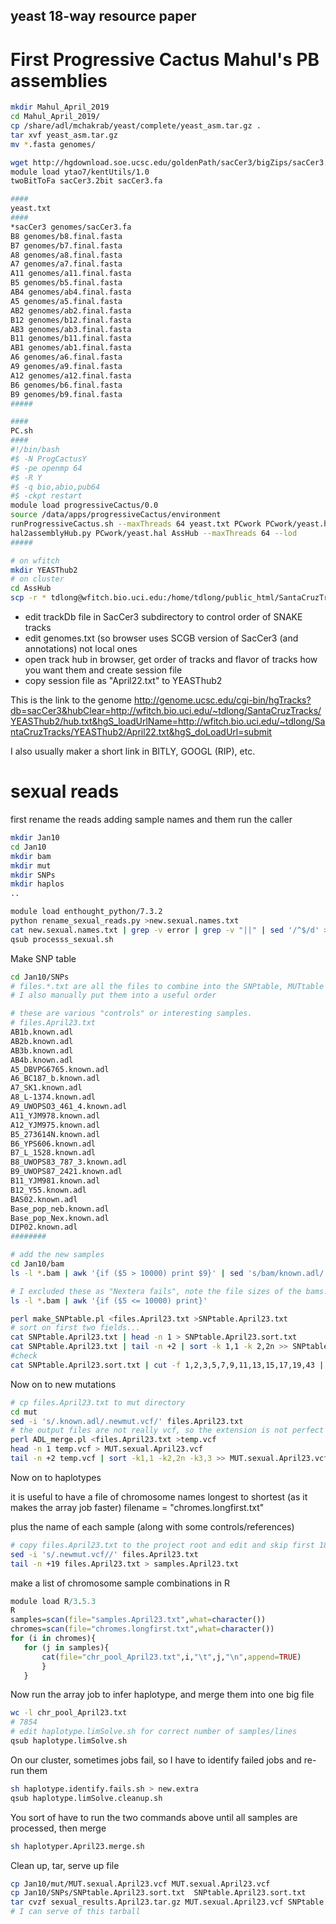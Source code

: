 ## yeast 18-way resource paper

# First Progressive Cactus Mahul's PB assemblies

```bash
mkdir Mahul_April_2019
cd Mahul_April_2019/
cp /share/adl/mchakrab/yeast/complete/yeast_asm.tar.gz .
tar xvf yeast_asm.tar.gz
mv *.fasta genomes/

wget http://hgdownload.soe.ucsc.edu/goldenPath/sacCer3/bigZips/sacCer3.2bit
module load ytao7/kentUtils/1.0
twoBitToFa sacCer3.2bit sacCer3.fa

####
yeast.txt
####
*sacCer3 genomes/sacCer3.fa
B8 genomes/b8.final.fasta
B7 genomes/b7.final.fasta
A8 genomes/a8.final.fasta
A7 genomes/a7.final.fasta
A11 genomes/a11.final.fasta
B5 genomes/b5.final.fasta
AB4 genomes/ab4.final.fasta
A5 genomes/a5.final.fasta
AB2 genomes/ab2.final.fasta
B12 genomes/b12.final.fasta
AB3 genomes/ab3.final.fasta
B11 genomes/b11.final.fasta
AB1 genomes/ab1.final.fasta
A6 genomes/a6.final.fasta
A9 genomes/a9.final.fasta
A12 genomes/a12.final.fasta
B6 genomes/b6.final.fasta
B9 genomes/b9.final.fasta
#####

####
PC.sh
####
#!/bin/bash
#$ -N ProgCactusY
#$ -pe openmp 64 
#$ -R Y
#$ -q bio,abio,pub64
#$ -ckpt restart
module load progressiveCactus/0.0
source /data/apps/progressiveCactus/environment
runProgressiveCactus.sh --maxThreads 64 yeast.txt PCwork PCwork/yeast.hal
hal2assemblyHub.py PCwork/yeast.hal AssHub --maxThreads 64 --lod
#####

# on wfitch
mkdir YEASThub2
# on cluster
cd AssHub
scp -r * tdlong@wfitch.bio.uci.edu:/home/tdlong/public_html/SantaCruzTracks/YEASThub2/.
```
- edit trackDb file in SacCer3 subdirectory to control order of SNAKE tracks
- edit genomes.txt (so browser uses SCGB version of SacCer3 (and annotations) not local ones
- open track hub in browser, get order of tracks and flavor of tracks how you want them and create session file
- copy session file as "April22.txt" to YEASThub2

This is the link to the genome
http://genome.ucsc.edu/cgi-bin/hgTracks?db=sacCer3&hubClear=http://wfitch.bio.uci.edu/~tdlong/SantaCruzTracks/YEASThub2/hub.txt&hgS_loadUrlName=http://wfitch.bio.uci.edu/~tdlong/SantaCruzTracks/YEASThub2/April22.txt&hgS_doLoadUrl=submit

I also usually maker a short link in BITLY, GOOGL (RIP), etc.

# sexual reads

first rename the reads adding sample names 
and them run the caller

```bash
mkdir Jan10
cd Jan10
mkdir bam
mkdir mut
mkdir SNPs
mkdir haplos
..

module load enthought_python/7.3.2
python rename_sexual_reads.py >new.sexual.names.txt 
cat new.sexual.names.txt | grep -v error | grep -v "||" | sed '/^$/d' >newnew.sexual.names.txt
qsub processs_sexual.sh

```

Make SNP table

```bash
cd Jan10/SNPs
# files.*.txt are all the files to combine into the SNPtable, MUTtable etc.
# I also manually put them into a useful order

# these are various "controls" or interesting samples.
# files.April23.txt
AB1b.known.adl
AB2b.known.adl
AB3b.known.adl
AB4b.known.adl
A5_DBVPG6765.known.adl
A6_BC187_b.known.adl
A7_SK1.known.adl
A8_L-1374.known.adl
A9_UWOPSO3_461_4.known.adl
A11_YJM978.known.adl
A12_YJM975.known.adl
B5_273614N.known.adl
B6_YPS606.known.adl
B7_L_1528.known.adl
B8_UWOPS83_787_3.known.adl
B9_UWOPS87_2421.known.adl
B11_YJM981.known.adl
B12_Y55.known.adl
BAS02.known.adl
Base_pop_neb.known.adl
Base_pop_Nex.known.adl
DIP02.known.adl
########

# add the new samples
cd Jan10/bam
ls -l *.bam | awk '{if ($5 > 10000) print $9}' | sed 's/bam/known.adl/'  >>files.April23.txt

# I excluded these as "Nextera fails", note the file sizes of the bams!!!
ls -l *.bam | awk '{if ($5 <= 10000) print}' 

perl make_SNPtable.pl <files.April23.txt >SNPtable.April23.txt
# sort on first two fields...
cat SNPtable.April23.txt | head -n 1 > SNPtable.April23.sort.txt
cat SNPtable.April23.txt | tail -n +2 | sort -k 1,1 -k 2,2n >> SNPtable.April23.sort.txt
#check
cat SNPtable.April23.sort.txt | cut -f 1,2,3,5,7,9,11,13,15,17,19,43 | more 
```

Now on to new mutations

```bash
# cp files.April23.txt to mut directory
cd mut
sed -i 's/.known.adl/.newmut.vcf/' files.April23.txt
# the output files are not really vcf, so the extension is not perfect
perl ADL_merge.pl <files.April23.txt >temp.vcf
head -n 1 temp.vcf > MUT.sexual.April23.vcf
tail -n +2 temp.vcf | sort -k1,1 -k2,2n -k3,3 >> MUT.sexual.April23.vcf
```

Now on to haplotypes

it is useful to have a file of chromosome names longest to shortest (as it makes the array job faster)
filename = "chromes.longfirst.txt"

plus the name of each sample (along with some controls/references)
```bash
# copy files.April23.txt to the project root and edit and skip first 18 samples.
sed -i 's/.newmut.vcf//' files.April23.txt
tail -n +19 files.April23.txt > samples.April23.txt
 ```
 
 make a list of chromosome sample combinations in R
 
 ```R
 module load R/3.5.3 
R
samples=scan(file="samples.April23.txt",what=character())
chromes=scan(file="chromes.longfirst.txt",what=character())
for (i in chromes){
	for (j in samples){
		cat(file="chr_pool_April23.txt",i,"\t",j,"\n",append=TRUE)
		}
	} 
 ```
Now run the array job to infer haplotype, and merge them into one big file

```bash
wc -l chr_pool_April23.txt
# 7854
# edit haplotype.limSolve.sh for correct number of samples/lines
qsub haplotype.limSolve.sh
```

On our cluster, sometimes jobs fail, so I have to identify failed jobs and re-run them

```bash
sh haplotype.identify.fails.sh > new.extra
qsub haplotype.limSolve.cleanup.sh 
```
You sort of have to run the two commands above until all samples are processed, then merge

```bash
sh haplotyper.April23.merge.sh
```

Clean up, tar, serve up file

```bash
cp Jan10/mut/MUT.sexual.April23.vcf MUT.sexual.April23.vcf
cp Jan10/SNPs/SNPtable.April23.sort.txt  SNPtable.April23.sort.txt
tar cvzf sexual_results.April23.tar.gz MUT.sexual.April23.vcf SNPtable.April23.sort.txt haps.sexual.April23.F15AW5050.limSolve.txt.gz
# I can serve of this tarball
```

